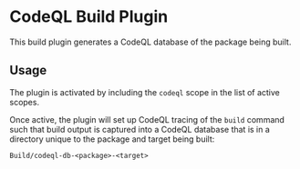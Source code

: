 # CodeQL Build Plugin

This build plugin generates a CodeQL database of the package being built.

## Usage

The plugin is activated by including the `codeql` scope in the list of active scopes.

Once active, the plugin will set up CodeQL tracing of the `build` command such that build output is captured into a
CodeQL database that is in a directory unique to the package and target being built:

  `Build/codeql-db-<package>-<target>`
